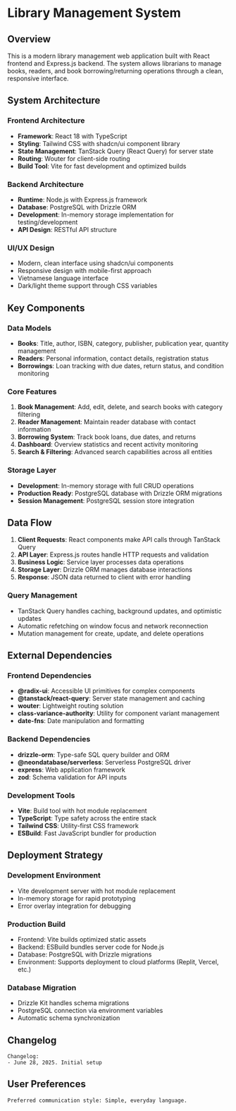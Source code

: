 # Library Management System

## Overview

This is a modern library management web application built with React frontend and Express.js backend. The system allows librarians to manage books, readers, and book borrowing/returning operations through a clean, responsive interface.

## System Architecture

### Frontend Architecture
- **Framework**: React 18 with TypeScript
- **Styling**: Tailwind CSS with shadcn/ui component library
- **State Management**: TanStack Query (React Query) for server state
- **Routing**: Wouter for client-side routing
- **Build Tool**: Vite for fast development and optimized builds

### Backend Architecture
- **Runtime**: Node.js with Express.js framework
- **Database**: PostgreSQL with Drizzle ORM
- **Development**: In-memory storage implementation for testing/development
- **API Design**: RESTful API structure

### UI/UX Design
- Modern, clean interface using shadcn/ui components
- Responsive design with mobile-first approach
- Vietnamese language interface
- Dark/light theme support through CSS variables

## Key Components

### Data Models
- **Books**: Title, author, ISBN, category, publisher, publication year, quantity management
- **Readers**: Personal information, contact details, registration status
- **Borrowings**: Loan tracking with due dates, return status, and condition monitoring

### Core Features
1. **Book Management**: Add, edit, delete, and search books with category filtering
2. **Reader Management**: Maintain reader database with contact information
3. **Borrowing System**: Track book loans, due dates, and returns
4. **Dashboard**: Overview statistics and recent activity monitoring
5. **Search & Filtering**: Advanced search capabilities across all entities

### Storage Layer
- **Development**: In-memory storage with full CRUD operations
- **Production Ready**: PostgreSQL database with Drizzle ORM migrations
- **Session Management**: PostgreSQL session store integration

## Data Flow

1. **Client Requests**: React components make API calls through TanStack Query
2. **API Layer**: Express.js routes handle HTTP requests and validation
3. **Business Logic**: Service layer processes data operations
4. **Storage Layer**: Drizzle ORM manages database interactions
5. **Response**: JSON data returned to client with error handling

### Query Management
- TanStack Query handles caching, background updates, and optimistic updates
- Automatic refetching on window focus and network reconnection
- Mutation management for create, update, and delete operations

## External Dependencies

### Frontend Dependencies
- **@radix-ui**: Accessible UI primitives for complex components
- **@tanstack/react-query**: Server state management and caching
- **wouter**: Lightweight routing solution
- **class-variance-authority**: Utility for component variant management
- **date-fns**: Date manipulation and formatting

### Backend Dependencies
- **drizzle-orm**: Type-safe SQL query builder and ORM
- **@neondatabase/serverless**: Serverless PostgreSQL driver
- **express**: Web application framework
- **zod**: Schema validation for API inputs

### Development Tools
- **Vite**: Build tool with hot module replacement
- **TypeScript**: Type safety across the entire stack
- **Tailwind CSS**: Utility-first CSS framework
- **ESBuild**: Fast JavaScript bundler for production

## Deployment Strategy

### Development Environment
- Vite development server with hot module replacement
- In-memory storage for rapid prototyping
- Error overlay integration for debugging

### Production Build
- Frontend: Vite builds optimized static assets
- Backend: ESBuild bundles server code for Node.js
- Database: PostgreSQL with Drizzle migrations
- Environment: Supports deployment to cloud platforms (Replit, Vercel, etc.)

### Database Migration
- Drizzle Kit handles schema migrations
- PostgreSQL connection via environment variables
- Automatic schema synchronization

## Changelog
```
Changelog:
- June 28, 2025. Initial setup
```

## User Preferences
```
Preferred communication style: Simple, everyday language.
```